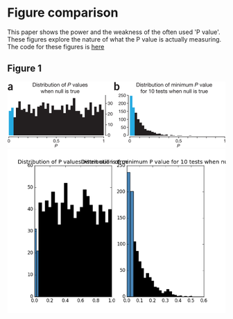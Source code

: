 # Figure comparison
This paper shows the power and the weakness of the often used 'P value'. These figures explore the nature of what the P value is actually measuring.
The code for these figures is [here](https://github.com/michaelsilverstein/Reconfigure/blob/master/Points%20of%20Significance/pvalue.py)

## Figure 1
![Paper Figure 1](https://github.com/michaelsilverstein/Reconfigure/blob/master/Points%20of%20Significance/PaperFigure1.jpg?raw=true)
![Reconfig1](https://github.com/michaelsilverstein/Reconfigure/blob/master/Points%20of%20Significance/ReconFigure1.png?raw=true)
